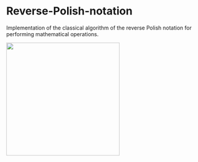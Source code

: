 # Reverse-Polish-notation

Implementation of the classical algorithm of the reverse Polish notation for performing mathematical operations.

<img src = "https://user-images.githubusercontent.com/26083647/46625888-3ad13480-cb3e-11e8-83d4-7e15ddc13160.jpg" width = "300px"></img>
